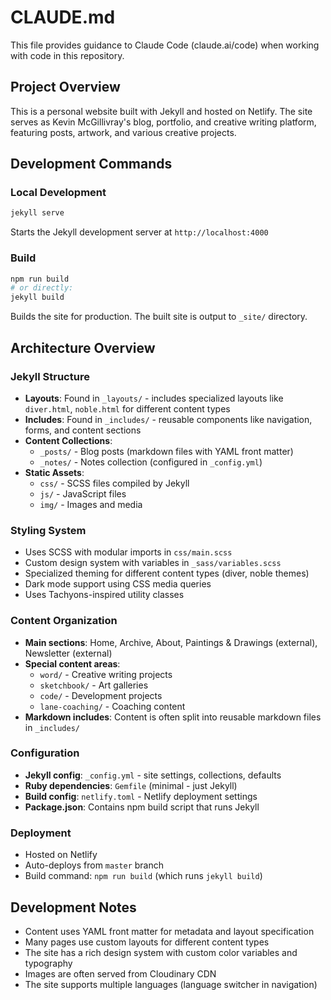 # CLAUDE.md

This file provides guidance to Claude Code (claude.ai/code) when working with code in this repository.

## Project Overview

This is a personal website built with Jekyll and hosted on Netlify. The site serves as Kevin McGillivray's blog, portfolio, and creative writing platform, featuring posts, artwork, and various creative projects.

## Development Commands

### Local Development
```bash
jekyll serve
```
Starts the Jekyll development server at `http://localhost:4000`

### Build
```bash
npm run build
# or directly:
jekyll build
```
Builds the site for production. The built site is output to `_site/` directory.

## Architecture Overview

### Jekyll Structure
- **Layouts**: Found in `_layouts/` - includes specialized layouts like `diver.html`, `noble.html` for different content types
- **Includes**: Found in `_includes/` - reusable components like navigation, forms, and content sections
- **Content Collections**:
  - `_posts/` - Blog posts (markdown files with YAML front matter)
  - `_notes/` - Notes collection (configured in `_config.yml`)
- **Static Assets**:
  - `css/` - SCSS files compiled by Jekyll
  - `js/` - JavaScript files
  - `img/` - Images and media

### Styling System
- Uses SCSS with modular imports in `css/main.scss`
- Custom design system with variables in `_sass/variables.scss`
- Specialized theming for different content types (diver, noble themes)
- Dark mode support using CSS media queries
- Uses Tachyons-inspired utility classes

### Content Organization
- **Main sections**: Home, Archive, About, Paintings & Drawings (external), Newsletter (external)
- **Special content areas**:
  - `word/` - Creative writing projects
  - `sketchbook/` - Art galleries
  - `code/` - Development projects
  - `lane-coaching/` - Coaching content
- **Markdown includes**: Content is often split into reusable markdown files in `_includes/`

### Configuration
- **Jekyll config**: `_config.yml` - site settings, collections, defaults
- **Ruby dependencies**: `Gemfile` (minimal - just Jekyll)
- **Build config**: `netlify.toml` - Netlify deployment settings
- **Package.json**: Contains npm build script that runs Jekyll

### Deployment
- Hosted on Netlify
- Auto-deploys from `master` branch
- Build command: `npm run build` (which runs `jekyll build`)

## Development Notes

- Content uses YAML front matter for metadata and layout specification
- Many pages use custom layouts for different content types
- The site has a rich design system with custom color variables and typography
- Images are often served from Cloudinary CDN
- The site supports multiple languages (language switcher in navigation)